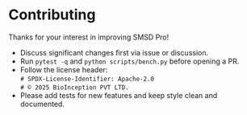 # Contributing

Thanks for your interest in improving SMSD Pro!

- Discuss significant changes first via issue or discussion.
- Run `pytest -q` and `python scripts/bench.py` before opening a PR.
- Follow the license header:  
  `# SPDX-License-Identifier: Apache-2.0`  
  `# © 2025 BioInception PVT LTD.`
- Please add tests for new features and keep style clean and documented.
